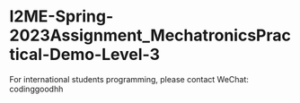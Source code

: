 # I2ME-Spring-2023Assignment_MechatronicsPractical-Demo-Level-3
For international students programming, please contact WeChat: codinggoodhh
